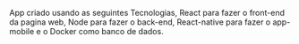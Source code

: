 App criado usando as seguintes Tecnologias, React para fazer o front-end da pagina web, Node para fazer o back-end,
React-native para fazer o app-mobile e o Docker como banco de dados.
